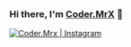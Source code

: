 ### Hi there, I'm [Coder.MrX](https://github.com/aloneboy03) 👋

[![Coder.Mrx | Instagram](https://www.google.com/search?q=instagram+svg&rlz=1C1GGRV_enUZ988UZ988&sxsrf=APq-WBu5Tx40YLaOEGHBC0IaQ2yWvAwAnA:1649162397555&tbm=isch&source=iu&ictx=1&vet=1&fir=1JNTDfiSpenb5M%252CszMzrJN3muWIDM%252C_%253BvECskX9J-wuVkM%252CSdT6l3EqQhiBcM%252C_%253B_1RCFkICNoHIwM%252Cf5VxK4O8pyQrJM%252C_%253B3CNwGgQhvZcUjM%252Cf5VxK4O8pyQrJM%252C_%253BSu97Pg4jUvRsBM%252CqSWag7_RYgHvdM%252C_%253BJvjVhK-MlFTJpM%252CrHV0d9lpVX9VFM%252C_%253BYNV-xRXKd_t9IM%252CF4jsKIQe55mZJM%252C_%253BkJgWqHrBcSKM0M%252C9RLUoh2yxm77bM%252C_%253BPEASDRpVPgQLHM%252Cg-h-Ag15ahObgM%252C_%253B1KhCYLqY847e3M%252Cg-h-Ag15ahObgM%252C_&usg=AI4_-kS7yL-M7EX-VUf8fgT_FfV15-dk7Q&sa=X&ved=2ahUKEwjM-4fX-Pz2AhUFzIsKHUx-ApUQ9QF6BAgMEAE#imgrc=vECskX9J-wuVkM)](https://instagram.com/coder.mrx)